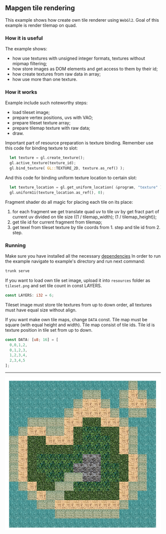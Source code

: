 ## Mapgen tile rendering

This example shows how create own tile renderer using `WebGl2`. Goal of this example is render tilemap on quad.

### How it is useful

The example shows:
- how use textures with unsigned integer formats, textures without mipmap filtering;
- how store images as DOM elements and get access to them by their id;
- how create textures from raw data in array;
- how use more than one texture.

### How it works

Example include such noteworthy steps:
 - load tileset image;
 - prepare vertex positions, uvs with VAO;
 - prepare tileset texture array;
 - prepare tilemap texture with raw data;
 - draw.

Important part of resource preparation is texture binding. Remember use this code for binding texture to slot:

``` rust
  let texture = gl.create_texture();
  gl.active_texture(texture_id);
  gl.bind_texture( GL::TEXTURE_2D, texture.as_ref() ); 
```

And this code for binding uniform texture location to certain slot:

``` rust
  let texture_location = gl.get_uniform_location( &program, "texture" );
  gl.uniform1i(texture_location.as_ref(), 0);
```

Fragment shader do all magic for placing each tile on its place: 
 1. for each fragment we get translate quad uv to tile uv by get fract part of current uv divided on tile size ((1 / tilemap_width); (1 / tilemap_height));
 2. get tile id for current fragment from tilemap;
 3. get texel from tileset texture by tile coords from 1. step and tile id from 2. step. 

### Running

Make sure you have installed all the necessary [dependencies](../../../module/min/minwebgl/readme.md)
In order to run the example navigate to example's directory and run next command:
``` bash
trunk serve
```
If you want to load own tile set image, upload it into `resources` folder as `tileset.png` and set tile count in const LAYERS. 

``` rust
const LAYERS: i32 = 6;
```

Tileset image must store tile textures from up to down order, all textures must have equal size without align.

If you want make own tile maps, change `DATA` const. Tile map must be square (with equal height and width). Tile map consist of tile ids. Tile id is texture position in tile set from up to down.

``` rust
const DATA: [u8; 16] = [
  0,0,1,2,
  0,1,2,3,
  1,2,3,4,
  2,3,4,5
];
```

---

![showcase](./resources/showcase.png)